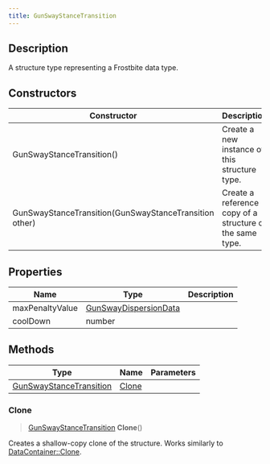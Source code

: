 ```yaml
---
title: GunSwayStanceTransition
---
```

## Description

A structure type representing a Frostbite data type.

## Constructors

| Constructor                                            | Description                                              |
| ------------------------------------------------------ | -------------------------------------------------------- |
| GunSwayStanceTransition()                              | Create a new instance of this structure type.            |
| GunSwayStanceTransition(GunSwayStanceTransition other) | Create a reference copy of a structure of the same type. |

## Properties

| Name            | Type                                           | Description |
| --------------- | ---------------------------------------------- | ----------- |
| maxPenaltyValue | [GunSwayDispersionData](/vext/ref/fb/gunswaydispersiondata/) |             |
| coolDown        | number                                         |             |

## Methods

| Type                                               | Name            | Parameters |
| -------------------------------------------------- | --------------- | ---------- |
| [GunSwayStanceTransition](/vext/ref/fb/gunswaystancetransition/) | [Clone](#clone) |            |

### Clone

> [GunSwayStanceTransition](/vext/ref/fb/gunswaystancetransition/) **Clone**()

Creates a shallow-copy clone of the structure. Works similarly to [DataContainer::Clone](/vext/ref/shared/class/datacontainer#clone).
